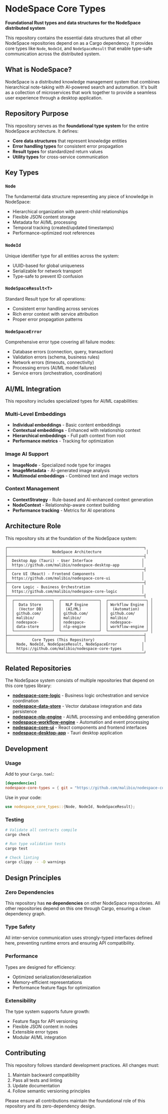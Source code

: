 # NodeSpace Core Types

**Foundational Rust types and data structures for the NodeSpace distributed system**

This repository contains the essential data structures that all other NodeSpace repositories depend on as a Cargo dependency. It provides core types like `Node`, `NodeId`, and `NodeSpaceResult` that enable type-safe communication across the distributed system.

## What is NodeSpace?

NodeSpace is a distributed knowledge management system that combines hierarchical note-taking with AI-powered search and automation. It's built as a collection of microservices that work together to provide a seamless user experience through a desktop application.

## Repository Purpose

This repository serves as the **foundational type system** for the entire NodeSpace architecture. It defines:

- **Core data structures** that represent knowledge entities
- **Error handling types** for consistent error propagation
- **Result types** for standardized return values
- **Utility types** for cross-service communication

## Key Types

### `Node`
The fundamental data structure representing any piece of knowledge in NodeSpace:
- Hierarchical organization with parent-child relationships
- Flexible JSON content storage
- Metadata for AI/ML processing
- Temporal tracking (created/updated timestamps)
- Performance-optimized root references

### `NodeId`
Unique identifier type for all entities across the system:
- UUID-based for global uniqueness
- Serializable for network transport
- Type-safe to prevent ID confusion

### `NodeSpaceResult<T>`
Standard Result type for all operations:
- Consistent error handling across services
- Rich error context with service attribution
- Proper error propagation patterns

### `NodeSpaceError`
Comprehensive error type covering all failure modes:
- Database errors (connection, query, transaction)
- Validation errors (schema, business rules)
- Network errors (timeouts, connectivity)
- Processing errors (AI/ML model failures)
- Service errors (orchestration, coordination)

## AI/ML Integration

This repository includes specialized types for AI/ML capabilities:

### Multi-Level Embeddings
- **Individual embeddings** - Basic content embeddings
- **Contextual embeddings** - Enhanced with relationship context
- **Hierarchical embeddings** - Full path context from root
- **Performance metrics** - Tracking for optimization

### Image AI Support
- **ImageNode** - Specialized node type for images
- **ImageMetadata** - AI-generated image analysis
- **Multimodal embeddings** - Combined text and image vectors

### Context Management
- **ContextStrategy** - Rule-based and AI-enhanced context generation
- **NodeContext** - Relationship-aware context building
- **Performance tracking** - Metrics for AI operations

## Architecture Role

This repository sits at the foundation of the NodeSpace system:

```
┌─────────────────────────────────────────────────────────────┐
│                    NodeSpace Architecture                    │
├─────────────────────────────────────────────────────────────┤
│  Desktop App (Tauri) - User Interface                      │
│  https://github.com/malibio/nodespace-desktop-app          │
├─────────────────────────────────────────────────────────────┤
│  Core UI (React) - Frontend Components                     │
│  https://github.com/malibio/nodespace-core-ui              │
├─────────────────────────────────────────────────────────────┤
│  Core Logic - Business Orchestration                       │
│  https://github.com/malibio/nodespace-core-logic           │
├─────────────────────────────────────────────────────────────┤
│  ┌─────────────────┐  ┌─────────────────┐  ┌─────────────────┐ │
│  │  Data Store     │  │  NLP Engine     │  │ Workflow Engine │ │
│  │  (Vector DB)    │  │  (AI/ML)        │  │  (Automation)   │ │
│  │ github.com/     │  │ github.com/     │  │ github.com/     │ │
│  │ malibio/        │  │ malibio/        │  │ malibio/        │ │
│  │ nodespace-      │  │ nodespace-      │  │ nodespace-      │ │
│  │ data-store      │  │ nlp-engine      │  │ workflow-engine │ │
│  └─────────────────┘  └─────────────────┘  └─────────────────┘ │
├─────────────────────────────────────────────────────────────┤
│           Core Types (This Repository)                      │
│    Node, NodeId, NodeSpaceResult, NodeSpaceError           │
│    https://github.com/malibio/nodespace-core-types         │
└─────────────────────────────────────────────────────────────┘
```

## Related Repositories

The NodeSpace system consists of multiple repositories that depend on this core types library:

- **[nodespace-core-logic](https://github.com/malibio/nodespace-core-logic)** - Business logic orchestration and service coordination
- **[nodespace-data-store](https://github.com/malibio/nodespace-data-store)** - Vector database integration and data persistence
- **[nodespace-nlp-engine](https://github.com/malibio/nodespace-nlp-engine)** - AI/ML processing and embedding generation
- **[nodespace-workflow-engine](https://github.com/malibio/nodespace-workflow-engine)** - Automation and event processing
- **[nodespace-core-ui](https://github.com/malibio/nodespace-core-ui)** - React components and frontend interfaces
- **[nodespace-desktop-app](https://github.com/malibio/nodespace-desktop-app)** - Tauri desktop application

## Development

### Usage
Add to your `Cargo.toml`:
```toml
[dependencies]
nodespace-core-types = { git = "https://github.com/malibio/nodespace-core-types" }
```

Use in your code:
```rust
use nodespace_core_types::{Node, NodeId, NodeSpaceResult};
```

### Testing
```bash
# Validate all contracts compile
cargo check

# Run type validation tests
cargo test

# Check linting
cargo clippy -- -D warnings
```

## Design Principles

### Zero Dependencies
This repository has **no dependencies** on other NodeSpace repositories. All other repositories depend on this one through Cargo, ensuring a clean dependency graph.

### Type Safety
All inter-service communication uses strongly-typed interfaces defined here, preventing runtime errors and ensuring API compatibility.

### Performance
Types are designed for efficiency:
- Optimized serialization/deserialization
- Memory-efficient representations
- Performance feature flags for optimization

### Extensibility
The type system supports future growth:
- Feature flags for API versioning
- Flexible JSON content in nodes
- Extensible error types
- Modular AI/ML integration

## Contributing

This repository follows standard development practices. All changes must:
1. Maintain backward compatibility
2. Pass all tests and linting
3. Update documentation
4. Follow semantic versioning principles

Please ensure all contributions maintain the foundational role of this repository and its zero-dependency design.

